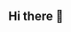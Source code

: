 ## Hi there 👋

<!--
**twalker1999/twalker1999** is a ✨ _special_ ✨ repository because its `README.md` (this file) appears on your GitHub profile.

I am a 3rd year Ph.D. student at UC Berkeley. You can reach me at my email address  📫 taylor_walker@berkeley.edu. I am fascinated🤔 by symbiotic relationships involving coral 
(e.g., viruses and Symbiodiniaceae). I love horror movies, exploring new food spots around town, and going to the beach! 
- 🔭 I’m currently working on ...
- 🌱 I’m currently learning ...
- 👯 I’m looking to collaborate on ...
- 🤔 I’m looking for help with ...
- 💬 Ask me about ...
- 📫 How to reach me: ...
- 😄 Pronouns: ...
- ⚡ Fun fact: ...
-->

